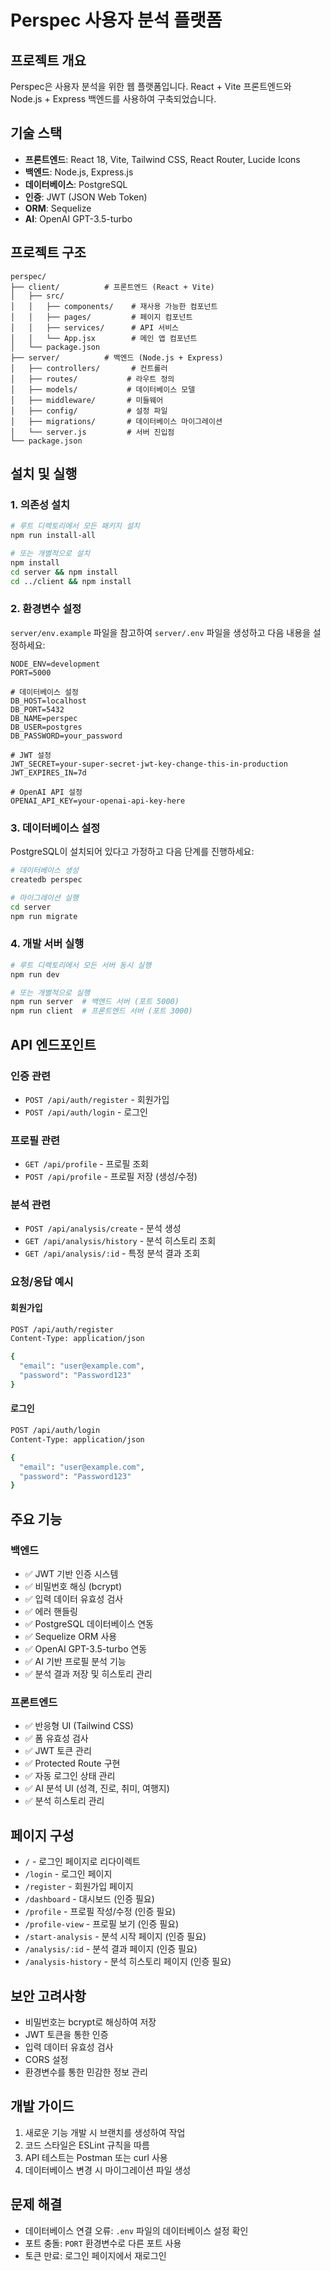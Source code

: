 # Perspec 사용자 분석 플랫폼

## 프로젝트 개요
Perspec은 사용자 분석을 위한 웹 플랫폼입니다. React + Vite 프론트엔드와 Node.js + Express 백엔드를 사용하여 구축되었습니다.

## 기술 스택
- **프론트엔드**: React 18, Vite, Tailwind CSS, React Router, Lucide Icons
- **백엔드**: Node.js, Express.js
- **데이터베이스**: PostgreSQL
- **인증**: JWT (JSON Web Token)
- **ORM**: Sequelize
- **AI**: OpenAI GPT-3.5-turbo

## 프로젝트 구조
```
perspec/
├── client/          # 프론트엔드 (React + Vite)
│   ├── src/
│   │   ├── components/    # 재사용 가능한 컴포넌트
│   │   ├── pages/         # 페이지 컴포넌트
│   │   ├── services/      # API 서비스
│   │   └── App.jsx        # 메인 앱 컴포넌트
│   └── package.json
├── server/          # 백엔드 (Node.js + Express)
│   ├── controllers/       # 컨트롤러
│   ├── routes/           # 라우트 정의
│   ├── models/           # 데이터베이스 모델
│   ├── middleware/       # 미들웨어
│   ├── config/           # 설정 파일
│   ├── migrations/       # 데이터베이스 마이그레이션
│   └── server.js         # 서버 진입점
└── package.json
```

## 설치 및 실행

### 1. 의존성 설치
```bash
# 루트 디렉토리에서 모든 패키지 설치
npm run install-all

# 또는 개별적으로 설치
npm install
cd server && npm install
cd ../client && npm install
```

### 2. 환경변수 설정
`server/env.example` 파일을 참고하여 `server/.env` 파일을 생성하고 다음 내용을 설정하세요:

```env
NODE_ENV=development
PORT=5000

# 데이터베이스 설정
DB_HOST=localhost
DB_PORT=5432
DB_NAME=perspec
DB_USER=postgres
DB_PASSWORD=your_password

# JWT 설정
JWT_SECRET=your-super-secret-jwt-key-change-this-in-production
JWT_EXPIRES_IN=7d

# OpenAI API 설정
OPENAI_API_KEY=your-openai-api-key-here
```

### 3. 데이터베이스 설정
PostgreSQL이 설치되어 있다고 가정하고 다음 단계를 진행하세요:

```bash
# 데이터베이스 생성
createdb perspec

# 마이그레이션 실행
cd server
npm run migrate
```

### 4. 개발 서버 실행
```bash
# 루트 디렉토리에서 모든 서버 동시 실행
npm run dev

# 또는 개별적으로 실행
npm run server  # 백엔드 서버 (포트 5000)
npm run client  # 프론트엔드 서버 (포트 3000)
```

## API 엔드포인트

### 인증 관련
- `POST /api/auth/register` - 회원가입
- `POST /api/auth/login` - 로그인

### 프로필 관련
- `GET /api/profile` - 프로필 조회
- `POST /api/profile` - 프로필 저장 (생성/수정)

### 분석 관련
- `POST /api/analysis/create` - 분석 생성
- `GET /api/analysis/history` - 분석 히스토리 조회
- `GET /api/analysis/:id` - 특정 분석 결과 조회

### 요청/응답 예시

#### 회원가입
```bash
POST /api/auth/register
Content-Type: application/json

{
  "email": "user@example.com",
  "password": "Password123"
}
```

#### 로그인
```bash
POST /api/auth/login
Content-Type: application/json

{
  "email": "user@example.com",
  "password": "Password123"
}
```

## 주요 기능

### 백엔드
- ✅ JWT 기반 인증 시스템
- ✅ 비밀번호 해싱 (bcrypt)
- ✅ 입력 데이터 유효성 검사
- ✅ 에러 핸들링
- ✅ PostgreSQL 데이터베이스 연동
- ✅ Sequelize ORM 사용
- ✅ OpenAI GPT-3.5-turbo 연동
- ✅ AI 기반 프로필 분석 기능
- ✅ 분석 결과 저장 및 히스토리 관리

### 프론트엔드
- ✅ 반응형 UI (Tailwind CSS)
- ✅ 폼 유효성 검사
- ✅ JWT 토큰 관리
- ✅ Protected Route 구현
- ✅ 자동 로그인 상태 관리
- ✅ AI 분석 UI (성격, 진로, 취미, 여행지)
- ✅ 분석 히스토리 관리

## 페이지 구성
- `/` - 로그인 페이지로 리다이렉트
- `/login` - 로그인 페이지
- `/register` - 회원가입 페이지
- `/dashboard` - 대시보드 (인증 필요)
- `/profile` - 프로필 작성/수정 (인증 필요)
- `/profile-view` - 프로필 보기 (인증 필요)
- `/start-analysis` - 분석 시작 페이지 (인증 필요)
- `/analysis/:id` - 분석 결과 페이지 (인증 필요)
- `/analysis-history` - 분석 히스토리 페이지 (인증 필요)

## 보안 고려사항
- 비밀번호는 bcrypt로 해싱하여 저장
- JWT 토큰을 통한 인증
- 입력 데이터 유효성 검사
- CORS 설정
- 환경변수를 통한 민감한 정보 관리

## 개발 가이드
1. 새로운 기능 개발 시 브랜치를 생성하여 작업
2. 코드 스타일은 ESLint 규칙을 따름
3. API 테스트는 Postman 또는 curl 사용
4. 데이터베이스 변경 시 마이그레이션 파일 생성

## 문제 해결
- 데이터베이스 연결 오류: `.env` 파일의 데이터베이스 설정 확인
- 포트 충돌: `PORT` 환경변수로 다른 포트 사용
- 토큰 만료: 로그인 페이지에서 재로그인
